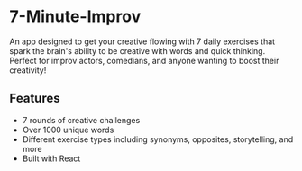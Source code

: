 # 7-Minute-Improv
An app designed to get your creative flowing with 7 daily exercises that spark the brain's ability to be creative with words and quick thinking. Perfect for improv actors, comedians, and anyone wanting to boost their creativity!

## Features
- 7 rounds of creative challenges
- Over 1000 unique words
- Different exercise types including synonyms, opposites, storytelling, and more
- Built with React
